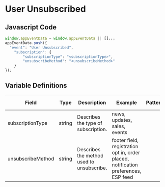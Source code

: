 # User Unsubscribed

### 

## Javascript Code
```js
window.appEventData = window.appEventData || [];;;
appEventData.push({
  "event": "User Unsubscribed",
    "subscription": {
        "subscriptionType": "<subscriptionType>",
        "unsubscribeMethod": "<unsubscribeMethod>"
    }
});
```

## Variable Definitions

|Field|Type|Description|Example|Pattern|Min Length|Max Length|Minimum|Maximum|Multiple Of|
| --- | --- | --- | --- | --- | --- | --- | --- | --- | --- |
|subscriptionType|string|Describes the type of subscription. |news, updates, sales, events|||||||
|unsubscribeMethod|string|Describes the method used to unsubscribe.|footer field, registration opt in, order placed, notification preferences, ESP feed|||||||




